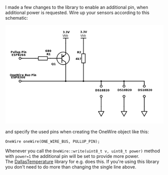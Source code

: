 I made a few changes to the library to enable an additional pin, when additional power is requested. Wire up your sensors according to this schematic:

![Schematics](https://github.com/dersimn/ArduinoOneWirePullup/raw/pullup_support/docs/Pullup%20for%20DS18B20.png)

and specify the used pins when creating the OneWire object like this:

    OneWire oneWire(ONE_WIRE_BUS, PULLUP_PIN);

Whenever you call the `OneWire::write(uint8_t v, uint8_t power)` method with `power=1` the additional pin will be set to provide more power.  
The [DallasTemperature](https://github.com/milesburton/Arduino-Temperature-Control-Library) library for e.g. does this. If you're using this library you don't need to do more than changing the single line above.